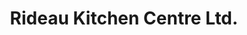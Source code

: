 ---
title: "Rideau Kitchen Centre Ltd."
url: /smiths-falls/rideau-kitchen-centre-ltd/
shop: kitchen
---